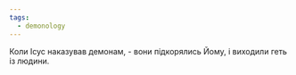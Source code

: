 ```yaml
---
tags:
  - demonology
---
```

Коли Ісус наказував демонам, - вони підкорялись Йому, і виходили геть із людини.
